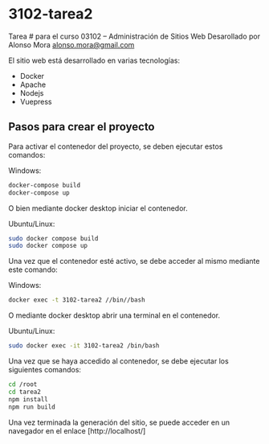 # 3102-tarea2

Tarea # para el curso 03102 – Administración de Sitios Web
Desarollado por Alonso Mora <alonso.mora@gmail.com>

El sitio web está desarrollado en varias tecnologías:

- Docker
- Apache
- Nodejs
- Vuepress

## Pasos para crear el proyecto

Para activar el contenedor del proyecto, se deben ejecutar estos comandos:

Windows:

```bash
docker-compose build
docker-compose up
```
O bien mediante docker desktop iniciar el contenedor.

Ubuntu/Linux:

```bash
sudo docker compose build
sudo docker compose up
```

Una vez que el contenedor esté activo, se debe acceder al mismo mediante este comando:

Windows:

```bash
docker exec -t 3102-tarea2 //bin//bash
```

O mediante docker desktop abrir una terminal en el contenedor.

Ubuntu/Linux:

```bash
sudo docker exec -it 3102-tarea2 /bin/bash
```

Una vez que se haya accedido al contenedor, se debe ejecutar los siguientes comandos:

```bash
cd /root
cd tarea2
npm install
npm run build
```

Una vez terminada la generación del sitio, se puede acceder en un navegador en el enlace [http://localhost/]
